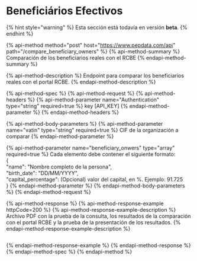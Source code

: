 # Beneficiários Efectivos

{% hint style="warning" %}
Esta sección está todavía en versión **beta**.
{% endhint %}

{% api-method method="post" host="https://www.pepdata.com/api" path="/compare\_beneficiary\_owners" %}
{% api-method-summary %}
Comparación de los beneficiarios reales con el RCBE
{% endapi-method-summary %}

{% api-method-description %}
Endpoint para comparar los beneficiarios reales con el portal RCBE.
{% endapi-method-description %}

{% api-method-spec %}
{% api-method-request %}
{% api-method-headers %}
{% api-method-parameter name="Authentication" type="string" required=true %}
key \[API\_KEY\]
{% endapi-method-parameter %}
{% endapi-method-headers %}

{% api-method-body-parameters %}
{% api-method-parameter name="vatin" type="string" required=true %}
CIF de la organización a comparar
{% endapi-method-parameter %}

{% api-method-parameter name="beneficiary\_onwers" type="array" required=true %}
Cada elemento debe contener el siguiente formato:  
{   
     "name": "Nombre completo de la persona",   
     "birth\_date": "DD/MM/YYYY",  
     "capital\_percentage": \(Opcional\) valor del capital, en %. Ejemplo: 91.725  
}
{% endapi-method-parameter %}
{% endapi-method-body-parameters %}
{% endapi-method-request %}

{% api-method-response %}
{% api-method-response-example httpCode=200 %}
{% api-method-response-example-description %}
Archivo PDF con la prueba de la consulta, los resultados de la comparación con el portal RCBE y la prueba de la presentación de los resultados.
{% endapi-method-response-example-description %}

```

```
{% endapi-method-response-example %}
{% endapi-method-response %}
{% endapi-method-spec %}
{% endapi-method %}

